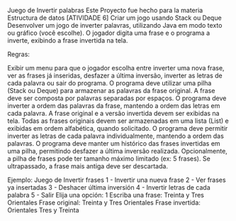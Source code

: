 Juego de Invertir palabras
Este Proyecto fue hecho para la materia Estructura de datos
[ATIVIDADE 6] Criar um jogo usando Stack ou Deque
Desenvolver um jogo de inverter palavras, utilizando Java em modo texto ou gráfico (você escolhe). O jogador digita uma frase e o programa a inverte, exibindo a frase invertida na tela.

Regras:

Exibir um menu para que o jogador escolha entre inverter uma nova frase, ver as frases já inseridas, desfazer a última inversão, inverter as letras de cada palavra ou sair do programa.
O programa deve utilizar uma pilha (Stack ou Deque) para armazenar as palavras da frase original.
A frase deve ser composta por palavras separadas por espaços.
O programa deve inverter a ordem das palavras da frase, mantendo a ordem das letras em cada palavra.
A frase original e a versão invertida devem ser exibidas na tela.
Todas as frases originais devem ser armazenadas em uma lista (List) e exibidas em ordem alfabética, quando solicitado.
O programa deve permitir inverter as letras de cada palavra individualmente, mantendo a ordem das palavras.
O programa deve manter um histórico das frases invertidas em uma pilha, permitindo desfazer a última inversão realizada.
Opcionalmente, a pilha de frases pode ter tamanho máximo limitado (ex: 5 frases). Se ultrapassado, a frase mais antiga deve ser descartada.


Ejemplo:
Juego de Invertir frases
1 - Invertir una nueva frase
2 - Ver frases ya insertadas
3 - Deshacer última inversión
4 - Invertir letras de cada palabra
5 - Salir
Elija una opción: 1
Escriba una frase: Treinta y Tres Orientales
Frase original: Treinta y Tres Orientales
Frase invertida: Orientales Tres y Treinta
